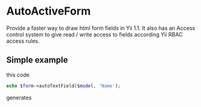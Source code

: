 # AutoActiveForm

Provide a faster way to draw html form fields in Yii 1.1.
It also has an Access control system to give read / write access to fields according Yii RBAC access rules.

## Simple example
this code
```php
echo $form->autoTextField($model, 'Name');
```
generates



